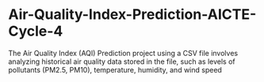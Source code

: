 # Air-Quality-Index-Prediction-AICTE-Cycle-4
The Air Quality Index (AQI) Prediction project using a CSV file involves analyzing historical air quality data stored in the file, such as levels of pollutants (PM2.5, PM10), temperature, humidity, and wind speed
